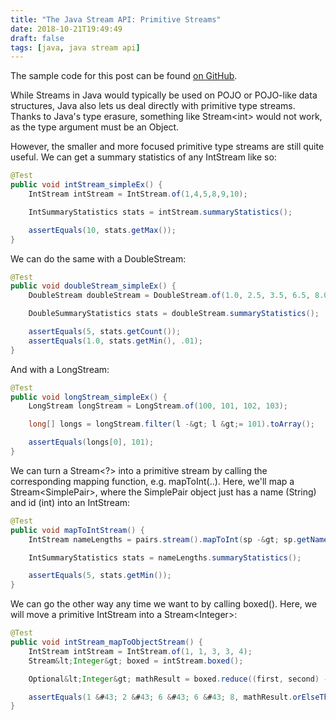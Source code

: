 ```yaml
---
title: "The Java Stream API: Primitive Streams"
date: 2018-10-21T19:49:49
draft: false
tags: [java, java stream api]
---
```


The sample code for this post can be found [on GitHub](https://github.com/nfisher23/java_stream_api_samples).

While Streams in Java would typically be used on POJO or POJO-like data structures, Java also lets us deal directly with primitive type streams.
Thanks to Java&#39;s type erasure, something like Stream&lt;int&gt; would not work, as the type argument must be an Object.

However, the smaller and more focused primitive type streams are still quite useful. We can get a summary statistics of any IntStream like so:

```java
@Test
public void intStream_simpleEx() {
    IntStream intStream = IntStream.of(1,4,5,8,9,10);

    IntSummaryStatistics stats = intStream.summaryStatistics();

    assertEquals(10, stats.getMax());
}

```

We can do the same with a DoubleStream:

```java
@Test
public void doubleStream_simpleEx() {
    DoubleStream doubleStream = DoubleStream.of(1.0, 2.5, 3.5, 6.5, 8.0);

    DoubleSummaryStatistics stats = doubleStream.summaryStatistics();

    assertEquals(5, stats.getCount());
    assertEquals(1.0, stats.getMin(), .01);
}

```

And with a LongStream:

```java
@Test
public void longStream_simpleEx() {
    LongStream longStream = LongStream.of(100, 101, 102, 103);

    long[] longs = longStream.filter(l -&gt; l &gt;= 101).toArray();

    assertEquals(longs[0], 101);
}

```

We can turn a Stream&lt;?&gt; into a primitive stream by calling the corresponding mapping function, e.g. mapToInt(..). Here, we&#39;ll map a Stream&lt;SimplePair&gt;, where the SimplePair object just has a name (String) and id (int) into an IntStream:

```java
@Test
public void mapToIntStream() {
    IntStream nameLengths = pairs.stream().mapToInt(sp -&gt; sp.getName().length());

    IntSummaryStatistics stats = nameLengths.summaryStatistics();

    assertEquals(5, stats.getMin());
}

```

We can go the other way any time we want to by calling boxed(). Here, we will move a primitive IntStream into a Stream&lt;Integer&gt;:

```java
@Test
public void intStream_mapToObjectStream() {
    IntStream intStream = IntStream.of(1, 1, 3, 3, 4);
    Stream&lt;Integer&gt; boxed = intStream.boxed();

    Optional&lt;Integer&gt; mathResult = boxed.reduce((first, second) -&gt; first &#43; 2 * second);

    assertEquals(1 &#43; 2 &#43; 6 &#43; 6 &#43; 8, mathResult.orElseThrow(RuntimeException::new).intValue());
}

```
